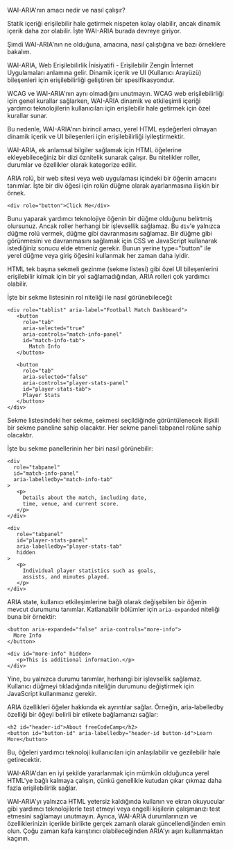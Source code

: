 WAI-ARIA'nın amacı nedir ve nasıl çalışır?

Statik içeriği erişilebilir hale getirmek nispeten kolay olabilir, ancak dinamik içerik daha zor olabilir. İşte WAI-ARIA burada devreye giriyor.

Şimdi WAI-ARIA'nın ne olduğuna, amacına, nasıl çalıştığına ve bazı örneklere bakalım.

WAI-ARIA, Web Erişilebilirlik İnisiyatifi - Erişilebilir Zengin İnternet Uygulamaları anlamına gelir. Dinamik içerik ve UI (Kullanıcı Arayüzü) bileşenleri için erişilebilirliği geliştiren bir spesifikasyondur.

WCAG ve WAI-ARIA'nın aynı olmadığını unutmayın. WCAG web erişilebilirliği için genel kurallar sağlarken, WAI-ARIA dinamik ve etkileşimli içeriği yardımcı teknolojilerin kullanıcıları için erişilebilir hale getirmek için özel kurallar sunar.

Bu nedenle, WAI-ARIA'nın birincil amacı, yerel HTML eşdeğerleri olmayan dinamik içerik ve UI bileşenleri için erişilebilirliği iyileştirmektir.

WAI-ARIA, ek anlamsal bilgiler sağlamak için HTML öğelerine ekleyebileceğiniz bir dizi öznitelik sunarak çalışır. Bu nitelikler roller, durumlar ve özellikler olarak kategorize edilir.

ARIA rolü, bir web sitesi veya web uygulaması içindeki bir öğenin amacını tanımlar. İşte bir div öğesi için rolün düğme olarak ayarlanmasına ilişkin bir örnek.
```
<div role="button">Click Me</div>
```
Bunu yaparak yardımcı teknolojiye öğenin bir düğme olduğunu belirtmiş olursunuz. Ancak roller herhangi bir işlevsellik sağlamaz. Bu ``div``'e yalnızca düğme rolü vermek, düğme gibi davranmasını sağlamaz. Bir düğme gibi görünmesini ve davranmasını sağlamak için CSS ve JavaScript kullanarak istediğiniz sonucu elde etmeniz gerekir. Bunun yerine type="button" ile yerel düğme veya giriş öğesini kullanmak her zaman daha iyidir.

HTML tek başına sekmeli gezinme (sekme listesi) gibi özel UI bileşenlerini erişilebilir kılmak için bir yol sağlamadığından, ARIA rolleri çok yardımcı olabilir.

İşte bir sekme listesinin rol niteliği ile nasıl görünebileceği:
```
<div role="tablist" aria-label="Football Match Dashboard">
   <button
     role="tab"
     aria-selected="true"
     aria-controls="match-info-panel"
     id="match-info-tab">
       Match Info
   </button>

   <button
     role="tab"
     aria-selected="false"
     aria-controls="player-stats-panel"
     id="player-stats-tab">
     Player Stats
   </button>
</div>
```
Sekme listesindeki her sekme, sekmesi seçildiğinde görüntülenecek ilişkili bir sekme paneline sahip olacaktır. Her sekme paneli tabpanel rolüne sahip olacaktır.

İşte bu sekme panellerinin her biri nasıl görünebilir:
```
<div 
  role="tabpanel"
  id="match-info-panel" 
  aria-labelledby="match-info-tab"
>
   <p>
     Details about the match, including date,
     time, venue, and current score.
   </p>
</div>

<div
   role="tabpanel"
   id="player-stats-panel"
   aria-labelledby="player-stats-tab"
   hidden
>
   <p>
     Individual player statistics such as goals,
     assists, and minutes played.
   </p>
</div>
```
ARIA state, kullanıcı etkileşimlerine bağlı olarak değişebilen bir öğenin mevcut durumunu tanımlar. Katlanabilir bölümler için ``aria-expanded`` niteliği buna bir örnektir:
```
<button aria-expanded="false" aria-controls="more-info">
  More Info
</button>

<div id="more-info" hidden>
   <p>This is additional information.</p>
</div>
```
Yine, bu yalnızca durumu tanımlar, herhangi bir işlevsellik sağlamaz. Kullanıcı düğmeyi tıkladığında niteliğin durumunu değiştirmek için JavaScript kullanmanız gerekir.

ARIA özellikleri öğeler hakkında ek ayrıntılar sağlar. Örneğin, aria-labelledby özelliği bir öğeyi belirli bir etikete bağlamanızı sağlar:
```
<h2 id="header-id">About freeCodeCamp</h2>
<button id="button-id" aria-labelledby="header-id button-id">Learn More</button>
```
Bu, öğeleri yardımcı teknoloji kullanıcıları için anlaşılabilir ve gezilebilir hale getirecektir.

WAI-ARIA'dan en iyi şekilde yararlanmak için mümkün olduğunca yerel HTML'ye bağlı kalmaya çalışın, çünkü genellikle kutudan çıkar çıkmaz daha fazla erişilebilirlik sağlar.

WAI-ARIA'yı yalnızca HTML yetersiz kaldığında kullanın ve ekran okuyucular gibi yardımcı teknolojilerle test etmeyi veya engelli kişilerin çalışmanızı test etmesini sağlamayı unutmayın. Ayrıca, WAI-ARIA durumlarınızın ve özelliklerinizin içerikle birlikte gerçek zamanlı olarak güncellendiğinden emin olun. Çoğu zaman kafa karıştırıcı olabileceğinden ARIA'yı aşırı kullanmaktan kaçının.